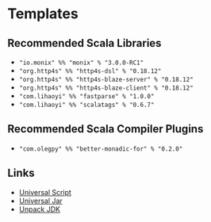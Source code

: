 # Templates

## Recommended Scala Libraries
- `"io.monix" %% "monix" % "3.0.0-RC1"`
- `"org.http4s" %% "http4s-dsl" % "0.18.12"`
- `"org.http4s" %% "http4s-blaze-server" % "0.18.12"`
- `"org.http4s" %% "http4s-blaze-client" % "0.18.12"`
- `"com.lihaoyi" %% "fastparse" % "1.0.0"`
- `"com.lihaoyi" %% "scalatags" % "0.6.7"`

## Recommended Scala Compiler Plugins
- `"com.olegpy" %% "better-monadic-for" % "0.2.0"`

## Links
- [Universal Script](https://gist.github.com/LolHens/ee821a5cd1b2031856b21a0e78e1ecc9)
- [Universal Jar](https://gist.github.com/LolHens/d04e239a499df499df4d4499934764af)
- [Unpack JDK](https://gist.github.com/LolHens/aab6ff2df06f9a24b308aa9b43e0e196)
